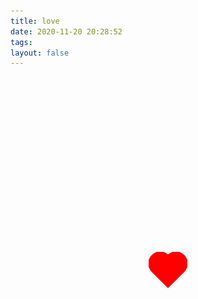 ```yaml
---
title: love
date: 2020-11-20 20:28:52
tags:
layout: false
---
```


<!DOCTYPE html>
<html>
<head>
	<title></title>
	<style type="text/css">
		#zuoju{
			width:400;
			height:400;
			display: none;
			justify-content: center;
			align-items:center;
			position:absolute;
			top:150px;
			left:200px;
			display: none;
		}
		#zuoju img{
			width:auto;
			height:auto;
			max-width: 400px;
			max-height: 400px;
			text-align: center;
		}
		#youju{
			width:400;
			height:400;
			display: none;
			justify-content: center;
			align-items:center;
			position:absolute;
			top:150px;
			right:200px;
			display: none;
		}
		#youju img{
			width:auto;
			height:auto;
			max-width: 400px;
			max-height: 400px;
			text-align: center;
		}
		#main{
			width:200px;
			height:220px;
			margin:250px auto;
			position: relative;
			bottom:1480px;
			animation: mymove 2s infinite;
			display: none;
			justify-content: center;
			align-items:center;
		}
		#main img{
			width:auto;
			height: auto;
			max-width: 200px;
			max-height: 220px;
			text-align: center;
		}
		#love1{
			width:50px;
			height:50px;
			margin:300px auto;
			position: relative;
			bottom:1050px;
			animation: mymove 2s infinite;
		}
		#love2{
			width:50px;
			height:50px;
			bottom: 700px;
			margin:300px auto;
			position: relative;
			animation: mymove 2s infinite;
		}
		#love3{
			width:50px;
			height:50px;
			top:-350px;
			margin:300px auto;
			position: relative;
			animation: mymove 2s infinite;
		}
		#love4{
			width:50px;
			height:50px;
			margin:300px auto;
			position: relative;
			animation: mymove 2s infinite;
		}
		.l{
			width:30px;
			height:30px;
			background:red;
			border-radius:50%;
			left:0px;
			top:0px;
			position:absolute;
		}
		.r{
			width:30px;
			height:30px;
			background:red;
			position:absolute;
			border-radius:50%;
			right: 0px;
			top:0px;
		}
		.z{
			width:30px;
			height:30px;
			background:red;
			transform:translate(10px,10px) rotate(45deg);
		}
		@keyframes mymove{
			0%{
				transform:scale(1.2);
			}
			50%{
				transform:scale(1.7);
			}
			100%{
				transform:scale(1.2);
			}
		}
		@keyframes mymove1{
			from{
				left:0px;
				transform:scale(1.2);
			}
			to{
				left:-250px;
				transform:scale(1.2);
			}
		}
		@keyframes mymove2{
			from{
				bottom:700px;
				transform:scale(1.2);
			}
			to{
				bottom:950px;
				transform:scale(1.2);
			}
		}
		@keyframes mymove3{
			from{
				left:0px;
				transform:scale(1.2);
			}
			to{
				left:250px;
				transform:scale(1.2);
			}
		}
		@keyframes mymove4{
			from{
				bottom:0px;
				transform:scale(1.2);
			}
			to{
				bottom:-250px;
				transform:scale(1.2);
			}
		}
	</style>
</head>
<body>
	<div id = "love4">
		<div class="l"></div><div class="r"></div>
		<div class="z"></div>
	</div>
	<div id = "love3">
		<div class="l"></div><div class="r"></div>
		<div class="z"></div>
	</div>
	<div id = "love2">
		<div class="l"></div><div class="r"></div>
		<div class="z"></div>
	</div>
	<div id = "love1">
		<div class="l"></div><div class="r"></div>
		<div class="z"></div>
	</div>
	<div id = "main">
		<span>
			<img id = "myimg" src="" />
		</span>
	</div>
	<div id = "zuoju">
		<img src="/img/zuo.png" />
	</div>
	<div id = "youju">
		<img src="/img/you.png" />
	</div>
	<script type="text/javascript">
		document.getElementById("love1").onclick=function(){
			document.getElementById("love1").style.animation="mymove1 2s 1";
			window.setTimeout("next1()",2000);
			document.getElementById("love2").style.animation="mymove2 2s 1";
			window.setTimeout("next2()",2000);
			document.getElementById("love3").style.animation="mymove3 2s 1";
			window.setTimeout("next3()",2000);
			document.getElementById("love4").style.animation="mymove4 2s 1";
			window.setTimeout("next4()",2000);
			document.getElementById("zuoju").style.display="flex";
			document.getElementById("youju").style.display="flex";
			window.setTimeout("show()",2000);
			window.setTimeout("change()",4000);
		}
		var imgarr = ['/img/1.jpg'];//,'https://i.loli.net/2020/11/20/2C4tayJOz68s9qZ.jpg','https://i.loli.net/2020/11/20/SZsYRwLulG2TFrV.jpg','https://i.loli.net/2020/11/20/GpAmqoxfej4klFz.jpg','https://i.loli.net/2020/11/20/318EoiUfnhqVvAY.jpg','https://i.loli.net/2020/11/20/x2QrmDPUwuehF57.jpg','https://i.loli.net/2020/11/20/gANJnhvbeKyX1ck.jpg','https://i.loli.net/2020/11/20/tH38XU5rfqPbpZE.jpg','https://i.loli.net/2020/11/20/kxThYq9H5aI7Gzs.jpg','https://i.loli.net/2020/11/20/fPSDwJx3RMEpBni.jpg','https://i.loli.net/2020/11/20/shWkILBflrOyejZ.jpg','https://i.loli.net/2020/11/20/Z95q2A8DBhwfTba.jpg','https://i.loli.net/2020/11/20/Lg4OtZjkhD7mERr.jpg','https://i.loli.net/2020/11/20/agWfvxbB1XHytNE.jpg','https://i.loli.net/2020/11/20/kOszQhZWPgy1JLA.jpg','https://i.loli.net/2020/11/20/H9jzvmXZGtWygJK.jpg','https://i.loli.net/2020/11/20/kOszQhZWPgy1JLA.jpg','https://i.loli.net/2020/11/20/H9jzvmXZGtWygJK.jpg','https://i.loli.net/2020/11/20/dIPLM2z5DHfWl13.jpg','https://i.loli.net/2020/11/20/eaCKXngFzj6h2L5.jpg'];
		window.change=function(){
				var index = Math.floor((Math.random()*imgarr.length));
				var imgsrc = imgarr[index];
				document.getElementById("myimg").setAttribute('src',imgsrc);
				setTimeout("change()",4000);
		}
		window.show=function(){
			document.getElementById("main").style.display="flex";
		}
		window.next1=function(){
			document.getElementById("love1").style.animation="mymove 2s infinite";
			document.getElementById("love1").style.left="-250px";
		}
		window.next2=function(){
			document.getElementById("love2").style.animation="mymove 2s infinite";
			document.getElementById("love2").style.bottom="950px";
		}
		window.next3=function(){
			document.getElementById("love3").style.animation="mymove 2s infinite";
			document.getElementById("love3").style.left="250px";
		}
		window.next4=function(){
			document.getElementById("love4").style.animation="mymove 2s infinite";
			document.getElementById("love4").style.bottom="-250px";
		}
	</script>
</body>
</html>